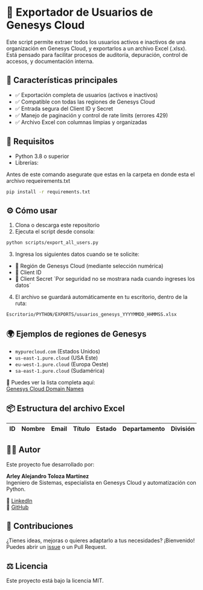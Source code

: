 # 🧩 Exportador de Usuarios de Genesys Cloud

Este script permite extraer todos los usuarios activos e inactivos de una organización en Genesys Cloud, y exportarlos a un archivo Excel (.xlsx). Está pensado para facilitar procesos de auditoría, depuración, control de accesos, y documentación interna.

## 🚀 Características principales

- ✅ Exportación completa de usuarios (activos e inactivos)
- ✅ Compatible con todas las regiones de Genesys Cloud
- ✅ Entrada segura del Client ID y Secret
- ✅ Manejo de paginación y control de rate limits (errores 429)
- ✅ Archivo Excel con columnas limpias y organizadas

## 🧪 Requisitos

- Python 3.8 o superior
- Librerías:

Antes de este comando asegurate que estas en la carpeta en donde esta el archivo requeirements.txt
```bash
pip install -r requirements.txt 
```


## ⚙️ Cómo usar

1. Clona o descarga este repositorio
2. Ejecuta el script desde consola:

```bash
python scripts/export_all_users.py
```

3. Ingresa los siguientes datos cuando se te solicite:

- 🔸 Región de Genesys Cloud (mediante selección numérica)
- 🔸 Client ID
- 🔸 Client Secret ´Por seguridad no se mostrara nada cuando ingreses los datos´

4. El archivo se guardará automáticamente en tu escritorio, dentro de la ruta:

```
Escritorio/PYTHON/EXPORTS/usuarios_genesys_YYYYMMDD_HHMMSS.xlsx
```

## 🌍 Ejemplos de regiones de Genesys

- `mypurecloud.com` (Estados Unidos)
- `us-east-1.pure.cloud` (USA Este)
- `eu-west-1.pure.cloud` (Europa Oeste)
- `sa-east-1.pure.cloud` (Sudamérica)

🔗 Puedes ver la lista completa aquí:  
[Genesys Cloud Domain Names](https://es-help.mypurecloud.com/articles/change-the-region-of-your-genesys-cloud-organization/#tab2)

## 📦 Estructura del archivo Excel

| ID | Nombre | Email | Título | Estado | Departamento | División |
|----|--------|-------|--------|--------|--------------|----------|

## 👨‍💻 Autor

Este proyecto fue desarrollado por:

**Arley Alejandro Toloza Martínez**  
Ingeniero de Sistemas, especialista en Genesys Cloud y automatización con Python.

🔗 [LinkedIn](https://www.linkedin.com/in/alejandro-toloza/)  
🔗 [GitHub](https://github.com/AlejandroToloza)

## 🤝 Contribuciones

¿Tienes ideas, mejoras o quieres adaptarlo a tus necesidades? ¡Bienvenido!  
Puedes abrir un [issue](https://github.com/AlejandroToloza/repo/issues) o un Pull Request.

## ⚖️ Licencia

Este proyecto está bajo la licencia MIT.
